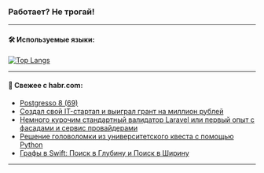 ### Работает? Не трогай!

---
<!--
#### 🛠️ Technical stack:

![Java](https://img.shields.io/badge/Java-informational?logo=Oracle&style=flat&logoColor=white&color=FF4500)
![Kotlin](https://img.shields.io/badge/Kotlin-informational?logo=Kotlin&style=flat&logoColor=white&color=774D97)
![TS](https://img.shields.io/badge/TypeScript-informational?logo=typeScript&style=flat&logoColor=black&color=017acc)
![Python](https://img.shields.io/badge/Python-informational?logo=Python&style=flat&logoColor=black&color=ffdd54) <br>
![Spring](https://img.shields.io/badge/Spring-informational?logo=Spring&style=flat&logoColor=white&color=6DB33F) 
![SpringBoot](https://img.shields.io/badge/SpringBoot-informational?logo=SpringBoot&style=flat&logoColor=white&color=6DB33F)
![Nest](https://img.shields.io/badge/NestJS-informational?logo=NestJS&style=flat&logoColor=white&color=E0234E) 
![NodeJS](https://img.shields.io/badge/NodeJS-informational?logo=node.js&style=flat&logoColor=white&color=70A760)<br>
![PostgreSQL](https://img.shields.io/badge/PostgreSQL-informational?logo=PostgreSQL&style=flat&logoColor=white&color=DAA520)
![MongoDB](https://img.shields.io/badge/MongoDB-informational?logo=MongoDB&style=flat&logoColor=white&color=870000)
![Apache](https://img.shields.io/badge/Apache-informational?logo=apache&style=flat&logoColor=white&color=f74e28)

___ 
-->

#### 🛠️ Используемые языки:

[![Top Langs](https://github-readme-stats-u2qms2cxw-advtsettinggmailcoms-projects.vercel.app/api/top-langs/?username=zloylis&langs_count=10&hide_title=true&title_color=e6edf3&size_weight=0.5&count_weight=0.5&layout=compact&hide_progress=true&hide_border=true&theme=dracula)](https://github.com/zloylis)

<!---


####  :octocat:&nbsp;&nbsp; Статистика:

![GitHub stats](https://github-readme-stats-u2qms2cxw-advtsettinggmailcoms-projects.vercel.app/api?username=zloylis&show_icons=true&hide_border=true&theme=dracula&title_color=e6edf3&include_all_commits=true&count_private=true&hide_rank=false&hide_title=true&rank_icon=github)
-->
---

#### 💬 Свежее с habr.com:

<!-- BLOG-POST-LIST:START -->
- [Postgresso 8 &lpar;69&rpar;](https://habr.com/ru/companies/postgrespro/articles/837156/?utm_source=habrahabr&utm_medium=rss&utm_campaign=837156)
- [Создал свой IT-стартап и выиграл грант на миллион рублей](https://habr.com/ru/articles/845206/?utm_source=habrahabr&utm_medium=rss&utm_campaign=845206)
- [Немного курочим стандартный валидатор Laravel или первый опыт с фасадами и сервис провайдерами](https://habr.com/ru/articles/845204/?utm_source=habrahabr&utm_medium=rss&utm_campaign=845204)
- [Решение головоломки из университетского квеста с помощью Python](https://habr.com/ru/articles/845196/?utm_source=habrahabr&utm_medium=rss&utm_campaign=845196)
- [Графы в Swift: Поиск в Глубину и Поиск в Ширину](https://habr.com/ru/articles/845194/?utm_source=habrahabr&utm_medium=rss&utm_campaign=845194)
<!-- BLOG-POST-LIST:END -->

---
